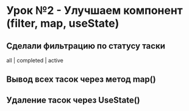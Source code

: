 # Урок №2 - Улучшаем компонент (filter, map, useState)

## Сделали фильтрацию по статусу таски
all | completed | active

## Вывод всех тасок через метод map() 

## Удаление тасок через UseState()
